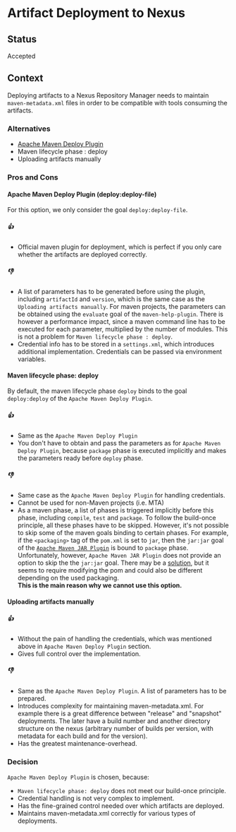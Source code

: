 # Artifact Deployment to Nexus

## Status

Accepted

## Context

Deploying artifacts to a Nexus Repository Manager needs to maintain `maven-metadata.xml` files in order to be compatible with tools consuming the artifacts. 

### Alternatives
* [Apache Maven Deploy Plugin](http://maven.apache.org/plugins/maven-deploy-plugin/)
* Maven lifecycle phase : deploy
* Uploading artifacts manually

### Pros and Cons

#### Apache Maven Deploy Plugin (deploy:deploy-file)
For this option, we only consider the goal `deploy:deploy-file`.
##### :+1:
- Official maven plugin for deployment, which is perfect if you only care whether the artifacts are deployed correctly.
##### :-1:
- A list of parameters has to be generated before using the plugin, including `artifactId` and `version`, which is the same case as the `Uploading artifacts manually`. For maven projects, the parameters can be obtained using the `evaluate` goal of the `maven-help-plugin`. There is however a performance impact, since a maven command line has to be executed for each parameter, multiplied by the number of modules. This is not a problem for `Maven lifecycle phase : deploy`.
- Credential info has to be stored in a `settings.xml`, which introduces additional implementation. Credentials can be passed via environment variables.


#### Maven lifecycle phase: deploy
By default, the maven lifecycle phase `deploy` binds to the goal `deploy:deploy` of the `Apache Maven Deploy Plugin`.
##### :+1:
- Same as the `Apache Maven Deploy Plugin`
- You don't have to obtain and pass the parameters as for `Apache Maven Deploy Plugin`, because `package` phase is executed implicitly and makes the parameters ready before `deploy` phase.
##### :-1:
- Same case as the `Apache Maven Deploy Plugin` for handling credentials.
- Cannot be used for non-Maven projects (i.e. MTA)
- As a maven phase, a list of phases is triggered implicitly before this phase, including `compile`, `test` and `package`.
To follow the build-once principle, all these phases have to be skipped.
However, it's not possible to skip some of the maven goals binding to certain phases.
For example, if the `<packaging>` tag of the `pom.xml` is set to `jar`, then the `jar:jar` goal of the [`Apache Maven JAR Plugin`](https://maven.apache.org/plugins/maven-jar-plugin/) is bound to `package` phase.
Unfortunately, however, `Apache Maven JAR Plugin` does not provide an option to skip the the `jar:jar` goal. There may be a [solution](https://stackoverflow.com/questions/47673545/how-to-skip-jar-deploy-in-maven-and-deploy-the-assembly-only), but it seems to require modifying the pom and could also be different depending on the used packaging.  
**This is the main reason why we cannot use this option.**


#### Uploading artifacts manually
##### :+1:
- Without the pain of handling the credentials, which was mentioned above in `Apache Maven Deploy Plugin` section.
- Gives full control over the implementation. 
##### :-1:
- Same as the `Apache Maven Deploy Plugin`. A list of parameters has to be prepared.
- Introduces complexity for maintaining maven-metadata.xml. For example there is a great difference between "release" and "snapshot" deployments. The later have a build number and another directory structure on the nexus (arbitrary number of builds per version, with metadata for each build and for the version). 
- Has the greatest maintenance-overhead.

### Decision
`Apache Maven Deploy Plugin` is chosen, because:
- `Maven lifecycle phase: deploy` does not meet our build-once principle.
- Credential handling is not very complex to implement.
- Has the fine-grained control needed over which artifacts are deployed.
- Maintains maven-metadata.xml correctly for various types of deployments.